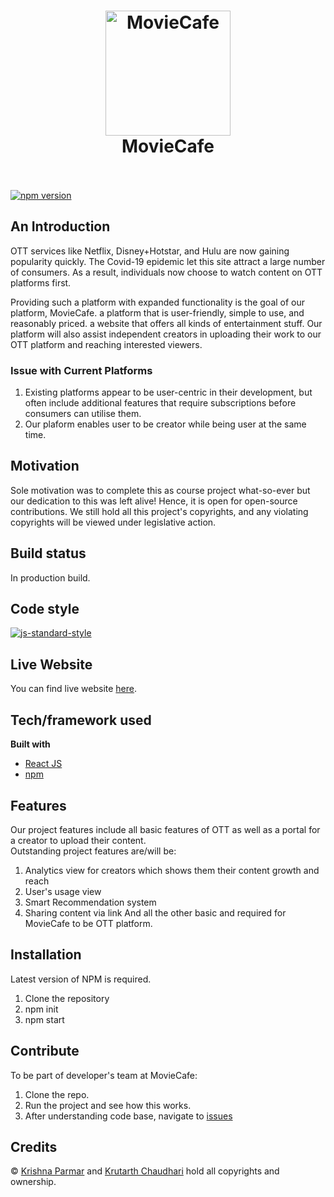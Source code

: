 <h1 align="center">
  <a href="https://moviecafee.netlify.app/"><img src="https://user-images.githubusercontent.com/62243565/192086124-72e69d8c-9164-481e-a1e7-5a0dd92ac2b0.png" alt="MovieCafe" width="200"></a>
  <br>
  MovieCafe
  <br>
  <br>
</h1>

<a href="https://www.npmjs.com/package/standard"><img src="https://img.shields.io/npm/v/standard.svg" alt="npm version"></a>


## An Introduction
OTT services like Netflix, Disney+Hotstar, and Hulu are now gaining popularity quickly. The Covid-19 epidemic let this site attract a large number of consumers. As a result, individuals now choose to watch content on OTT platforms first.

Providing such a platform with expanded functionality is the goal of our platform, MovieCafe. a platform that is user-friendly, simple to use, and reasonably priced. a website that offers all kinds of entertainment stuff. Our platform will also assist independent creators in uploading their work to our OTT platform and reaching interested viewers.



### Issue with Current Platforms



1. Existing platforms appear to be user-centric in their development, but often include additional features that require subscriptions before consumers can utilise them.
2. Our plaform enables user to be creator while being user at the same time.

## Motivation
Sole motivation was to complete this as course project what-so-ever but our dedication to this was left alive! Hence, it is open for open-source contributions. 
We still hold all this project's copyrights, and any violating copyrights will be viewed under legislative action.

## Build status
In production build. 


## Code style
[![js-standard-style](https://img.shields.io/badge/code%20style-standard-brightgreen.svg?style=flat)](https://github.com/feross/standard)
 
## Live Website
You can find live website <a href="https://moviecafee.netlify.app/"> here</a>.

## Tech/framework used
<b>Built with</b>
- [React JS](https://reactjs.org)
- [npm](https://npmjs.com)

## Features
Our project features include all basic features of OTT as well as a portal for a creator to upload their content.<br>
Outstanding project features are/will be:
1. Analytics view for creators which shows them their content growth and reach
2. User's usage view
3. Smart Recommendation system
4. Sharing content via link
And all the other basic and required for MovieCafe to be OTT platform.

## Installation
Latest version of NPM is required.
1. Clone the repository
2. npm init
3. npm start

## Contribute
To be part of developer's team at MovieCafe:
1. Clone the repo.
2. Run the project and see how this works.
3. After understanding code base, navigate to [issues](https://github.com/KRUTARTH6774/MovieCafe/issues)

## Credits
&copy; [Krishna Parmar](https://github.com/ParmarKrishna) and [Krutarth Chaudhari](https://github.com/KRUTARTH6774) hold all copyrights and ownership.

